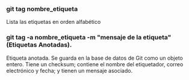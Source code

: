 ### git tag nombre_etiqueta
Lista las etiquetas en orden alfabético

### git tag -a nombre_etiqueta -m "mensaje de la etiqueta" (Etiquetas Anotadas).
Etiqueta anotada. Se guarda en la base de datos de Git como un objeto entero. Tiene un checksum; contiene el nombre del etiquetador, correo electrónico y fecha; y tienen un mensaje asociado.
